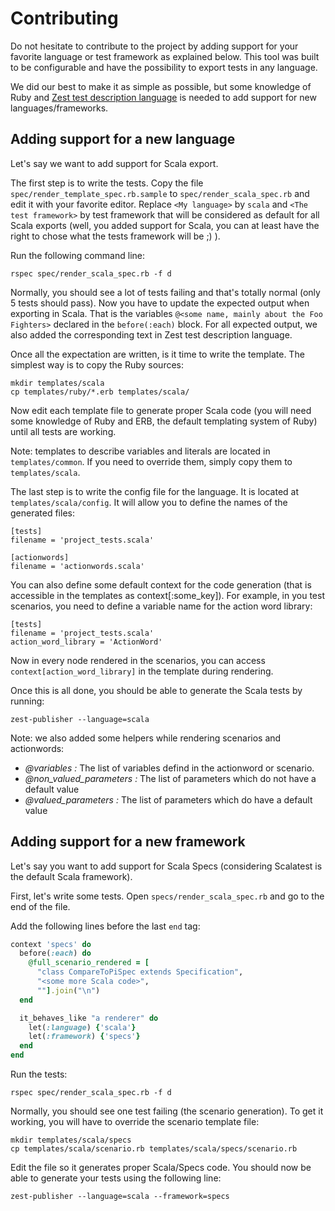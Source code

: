 Contributing
============

Do not hesitate to contribute to the project by adding support for your favorite language or test framework as explained below. This tool was built to be configurable and have the possibility to export tests in any language.

We did our best to make it as simple as possible, but some knowledge of Ruby and [Zest test description language](https://zest.smartesting.com/tdl_documentation.html) is needed to add support for new languages/frameworks.

Adding support for a new language
---------------------------------

Let's say we want to add support for Scala export.

The first step is to write the tests. Copy the file ``spec/render_template_spec.rb.sample``  to ``spec/render_scala_spec.rb`` and edit it with your favorite editor. Replace ``<My language>`` by ``scala`` and ``<The test framework>`` by test framework that will be considered as default for all Scala exports (well, you added support for Scala, you can at least have the right to chose what the tests framework will be ;) ).

Run the following command line:

```shell
rspec spec/render_scala_spec.rb -f d
```


Normally, you should see a lot of tests failing and that's totally normal (only 5 tests should pass).
Now you have to update the expected output when exporting in Scala. That is the variables ``@<some name, mainly about the Foo Fighters>`` declared in the ``before(:each)`` block. For all expected output, we also added the corresponding text in Zest test description language.

Once all the expectation are written, is it time to write the template. The simplest way is to copy the Ruby sources:

```shell
mkdir templates/scala
cp templates/ruby/*.erb templates/scala/
```


Now edit each template file to generate proper Scala code (you will need some knowledge of Ruby and ERB, the default templating system of Ruby) until all tests are working.

Note: templates to describe variables and literals are located in ``templates/common``. If you need to override them, simply copy them to ``templates/scala``.

The last step is to write the config file for the language. It is located at ``templates/scala/config``. It will allow you to define the names of the generated files:

```
[tests]
filename = 'project_tests.scala'

[actionwords]
filename = 'actionwords.scala'
```


You can also define some default context for the code generation (that is accessible in the templates as context[:some_key]). For example, in you test scenarios, you need to define a variable name for the action word library:

```
[tests]
filename = 'project_tests.scala'
action_word_library = 'ActionWord'
```


Now in every node rendered in the scenarios, you can access ``context[action_word_library]`` in the template during rendering.

Once this is all done, you should be able to generate the Scala tests by running:

```shell
zest-publisher --language=scala
```


Note: we also added some helpers while rendering scenarios and actionwords:

- *@variables :* The list of variables defind in the actionword or scenario.
- *@non_valued_parameters :* The list of parameters which do not have a default value
- *@valued_parameters :* The list of parameters which do have a default value


Adding support for a new framework
----------------------------------

Let's say you want to add support for Scala Specs (considering Scalatest is the default Scala framework).

First, let's write some tests. Open ``specs/render_scala_spec.rb`` and go to the end of the file.

Add the following lines before the last ``end`` tag:

```ruby
context 'specs' do
  before(:each) do
    @full_scenario_rendered = [
      "class CompareToPiSpec extends Specification",
      "<some more Scala code>",
      ""].join("\n")
  end

  it_behaves_like "a renderer" do
    let(:language) {'scala'}
    let(:framework) {'specs'}
  end
end
```


Run the tests:

```shell
rspec spec/render_scala_spec.rb -f d
```


Normally, you should see one test failing (the scenario generation). To get it working, you will have to override the scenario template file:

```shell
mkdir templates/scala/specs
cp templates/scala/scenario.rb templates/scala/specs/scenario.rb
```


Edit the file so it generates proper Scala/Specs code. You should now be able to generate your tests using the following line:

```shell
zest-publisher --language=scala --framework=specs
```

